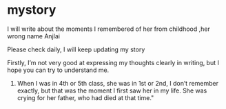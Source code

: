 # mystory

I will write about the moments I remembered of her from childhood ,her wrong name Anjlai

Please check daily, I will keep updating my story


Firstly, I’m not very good at expressing my thoughts clearly in writing, but I hope you can try to understand me.


1.  When I was in 4th or 5th class, she was in 1st or 2nd, I don’t remember exactly, but that was the moment I first saw her in my life. She was crying for her father, who had died at that time."

